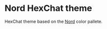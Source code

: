 # Nord HexChat theme

HexChat theme based on the [Nord](https://www.nordtheme.com/) color pallete.



